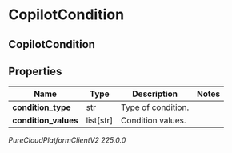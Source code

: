 # CopilotCondition

## CopilotCondition

## Properties

|Name | Type | Description | Notes|
|------------ | ------------- | ------------- | -------------|
| **condition_type** | str | Type of condition. | |
| **condition_values** | list[str] | Condition values. | |



_PureCloudPlatformClientV2 225.0.0_
